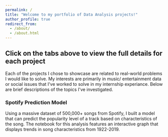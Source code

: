 ```yaml
---
permalink: /
title: "Welcome to my portfolio of Data Analysis projects!"
author_profile: true
redirect_from: 
  - /about/
  - /about.html
---
```


## Click on the tabs above to view the full details for each project ## 


Each of the projects I chose to showcase are related to real-world problems I would like to solve. My interests are primarily in music/ entertainment data or social issues that I've worked to solve in my internship experiance. Below are brief descriptions of the topics I've investigated.


### Spotify Prediction Model ###

Using a massive dataset of 500,000+ songs from Spotify, I built a model that can predict the popularity level of a track based on characteristics of the song. The notebook for this analysis features an interactive graph that displays trends in song characteristics from 1922-2019.
